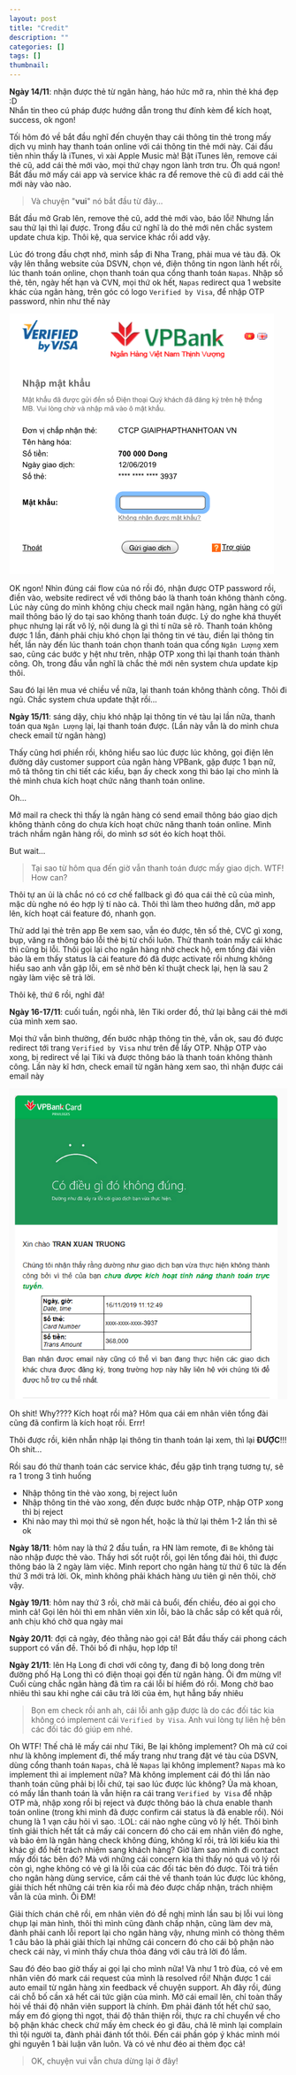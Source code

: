 ```yaml
---
layout: post
title: "Credit"
description: ""
categories: []
tags: []
thumbnail:
---
```


**Ngày 14/11**: nhận được thẻ từ ngân hàng, háo hức mở ra, nhìn thẻ khá đẹp :D  
Nhắn tin theo cú pháp được hướng dẫn trong thư đính kèm để kích hoạt, success, ok ngon!

Tối hôm đó về bắt đầu nghĩ đến chuyện thay cái thông tin thẻ trong mấy dịch vụ mình hay thanh toán online với cái thông tin thẻ mới này.
Cái đầu tiên nhìn thấy là iTunes, vì xài Apple Music mà! Bật iTunes lên, remove cái thẻ cũ, add cái thẻ mới vào, mọi thứ chạy ngon lành trơn tru.
Ờh quá ngon! Bắt đầu mở mấy cái app và service khác ra để remove thẻ cũ đi add cái thẻ mới này vào nào.

> Và chuyện "**vui**" nó bắt đầu từ đây...

Bắt đầu mở Grab lên, remove thẻ cũ, add thẻ mới vào, báo lỗi! Nhưng lần sau thử lại thì lại được.
Trong đầu cứ nghĩ là do thẻ mới nên chắc system update chưa kịp. Thôi kệ, qua service khác rồi add vậy.

Lúc đó trong đầu chợt nhớ, mình sắp đi Nha Trang, phải mua vé tàu đã. Ok vậy lên thẳng website của DSVN, chọn vé, điện thông tin
ngon lành hết rồi, lúc thanh toán online, chọn thanh toán qua cổng thanh toán `Napas`.
Nhập số thẻ, tên, ngày hết hạn và CVN, mọi thứ ok hết, `Napas` redirect qua 1 website khác của ngân hàng,
trên góc có logo `Verified by Visa`, để nhập OTP password, nhìn như thế này

![OTP](/files/2019-12-08-vpbank-credit-card/otp.PNG)

OK ngon! Nhìn đúng cái flow của nó rồi đó, nhận được OTP password rồi, điền vào, website redirect về với thông báo là thanh toán
không thành công. Lúc này cũng do mình không chịu check mail ngân hàng, ngân hàng có gửi mail thông báo lý do tại sao không
thanh toán được. Lý do nghe khá thuyết phục nhưng lại rất vô lý, nội dung là gì thì tí nữa sẽ rõ. Thanh toán không được 1 lần,
đánh phải chịu khó chọn lại thông tin vé tàu, điền lại thông tin hết, lần này đến lúc thanh toán chọn thanh toán qua cổng
`Ngân Lượng` xem sao, cũng các bước y hệt như trên, nhập OTP xong thì lại thanh toán thành công. Oh, trong đầu vẫn nghĩ là chắc
thẻ mới nên system chưa update kịp thôi.

Sau đó lại lên mua vé chiều về nữa, lại thanh toán không thành công. Thôi đi ngủ. Chắc system chưa update thật rồi...

**Ngày 15/11**: sáng dậy, chịu khó nhập lại thông tin vé tàu lại lần nữa, thanh toán qua `Ngân Lượng` lại, lại thanh toán được.
(Lần này vẫn là do mình chưa check email từ ngân hàng)

Thấy cũng hơi phiền rồi, không hiểu sao lúc được lúc không, gọi điện lên đường dây customer support của ngân hàng VPBank, gặp được
1 bạn nữ, mô tả thông tin chi tiết các kiểu, bạn ấy check xong thì báo lại cho mình là thẻ mình chưa kích hoạt chức năng thanh
toán online.

Oh...

Mở mail ra check thì thấy là ngân hàng có send email thông báo giao dịch không thành công do chưa kích hoạt chức năng thanh toán
online. Mình trách nhầm ngân hàng rồi, do mình sơ sót éo kích hoạt thôi.

But wait...

> Tại sao từ hôm qua đến giờ vẫn thanh toán được mấy giao dịch. WTF! How can?

Thôi tự an ủi là chắc nó có cơ chế fallback gì đó qua cái thẻ cũ của mình, mặc dù nghe nó éo hợp lý tí nào cả. Thôi thì làm theo
hướng dẫn, mở app lên, kích hoạt cái feature đó, nhanh gọn.

Thử add lại thẻ trên app Be xem sao, vẫn éo được, tên số thẻ, CVC gì xong, bụp, văng ra thông báo lỗi thẻ bị từ chối luôn.
Thử thanh toán mấy cái khác thì cũng bị lỗi. Thôi gọi lại cho ngân hàng nhờ check hộ, em tổng đài viên bảo là em thấy status là
cái feature đó đã được activate rồi nhưng không hiểu sao anh vẫn gặp lỗi, em sẽ nhờ bên kĩ thuật check lại, hẹn là sau 2 ngày làm việc sẽ trả lời.

Thôi kệ, thứ 6 rồi, nghỉ đã!

**Ngày 16-17/11**: cuối tuần, ngồi nhà, lên Tiki order đồ, thử lại bằng cái thẻ mới của mình xem sao.

Mọi thứ vẫn bình thường, đến bước nhập thông tin thẻ, vẫn ok, sau đó được redirect tới trang `Verified by Visa` như trên để lấy OTP.
Nhập OTP vào xong, bị redirect về lại Tiki và được thông báo là thanh toán không thành công. Lần này kĩ hơn, check email từ ngân hàng
xem sao, thì nhận được cái email này

![OTP](/files/2019-12-08-vpbank-credit-card/error1.png)

Oh shit! Why???? Kích hoạt rồi mà? Hôm qua cái em nhân viên tổng đài cũng đã confirm là kích hoạt rồi. Errr!

Thôi được rồi, kiên nhẫn nhập lại thông tin thanh toán lại xem, thì lại **ĐƯỢC**!!! Oh shit...

Rồi sau đó thử thanh toán các service khác, đều gặp tình trạng tương tự, sẽ ra 1 trong 3 tình huống
* Nhập thông tin thẻ vào xong, bị reject luôn
* Nhập thông tin thẻ vào xong, đến được bước nhập OTP, nhập OTP xong thì bị reject
* Khi nào may thì mọi thứ sẽ ngon hết, hoặc là thử lại thêm 1-2 lần thì sẽ ok

**Ngày 18/11**: hôm nay là thứ 2 đầu tuần, ra HN làm remote, đi `Be` không tài nào nhập được thẻ vào. Thấy hơi sốt ruột rồi, gọi lên tổng đài hỏi, thì được
thông báo là 2 ngày làm việc. Mình report cho ngân hàng từ thứ 6 tức là đến thứ 3 mới trả lời. Ok, mình không phải khách hàng ưu tiên
gì nên thôi, chờ vậy.

**Ngày 19/11**: hôm nay thứ 3 rồi, chờ mãi cả buổi, đến chiều, đéo ai gọi cho mình cả! Gọi lên hỏi thì em nhân viên xin lỗi, bảo là
chắc sắp có kết quả rồi, anh chịu khó chờ qua ngày mai

**Ngày 20/11**: đợi cả ngày, đéo thằng nào gọi cả! Bắt đầu thấy cái phong cách support có vấn đề. Thôi bố đi nhậu, họp lớp tí!

**Ngày 21/11**: lên Hạ Long đi chơi với công ty, đang đi bộ long dong trên đường phố Hạ Long thì có điện thoại gọi đến từ ngân hàng.
Ôi đm mừng vl! Cuối cùng chắc ngân hàng đã tìm ra cái lỗi bí hiểm đó rồi. Mong chờ bao nhiêu thì sau khi nghe cái câu trả lời của ẻm,
hụt hẫng bấy nhiêu

> Bọn em check rồi anh ah, cái lỗi anh gặp được là do các đối tác kia không có implement cái `Verified by Visa`. Anh vui lòng tự
> liên hệ bên các đối tác đó giúp em nhé.

Oh WTF! Thế chả lẽ mấy cái như Tiki, Be lại không implement? Oh mà cứ coi như là không implement đi, thế mấy trang như trang đặt vé tàu
của DSVN, dùng cổng thanh toán `Napas`, chả lẽ `Napas` lại không implement? `Napas` mà ko implement thì ai implement nữa? Mà không
implement cái đó thì lần nào thanh toán cũng phải bị lỗi chứ, tại sao lúc được lúc không? Ủa mà khoan, có mấy lần thanh toán là
vẫn hiện ra cái trang `Verified by Visa` để nhập OTP mà, nhập xong rồi bị reject và được thông báo là chưa enable thanh toán online
(trong khi mình đã được confirm cái status là đã enable rồi). Nói chung là 1 vạn câu hỏi vì sao. :LOL: cái nào nghe cũng vô lý hết.
Thôi bình tĩnh giải thích hết tất cả mấy cái concern đó cho cái em nhân viên đó nghe, và bảo ẻm là ngân hàng check không đúng,
không kĩ rồi, trả lời kiểu kia thì khác gì đổ hết trách nhiệm sang khách hàng? Giờ làm sao mình đi contact mấy đối tác bên đó?
Mà với những cái concern kia thì thấy nó quá vô lý rồi còn gì, nghe không có vẻ gì là lỗi của các đối tác bên đó được. Tôi trả tiền
cho ngân hàng dùng service, cầm cái thẻ về thanh toán lúc được lúc không, giải thích hết những cái trên kia rồi mà đéo được chấp nhận,
trách nhiệm vẫn là của mình. Ôi ĐM!

Giải thích chán chê rồi, em nhân viên đó đề nghị mình lần sau bị lỗi vui lòng chụp lại màn hình, thôi thì mình cũng đành chấp nhận,
cũng làm dev mà, đành phải canh lỗi report lại cho ngân hàng vậy, nhưng mình có thòng thêm 1 câu bảo là phải giải thích lại những
cái concern đó cho cái bộ phận nào check cái này, vì mình thấy chưa thỏa đáng với câu trả lời đó lắm.

Sau đó đéo bao giờ thấy ai gọi lại cho mình nữa! Và như 1 trò đùa, có vẻ em nhân viên đó mark cái request của mình là resolved rồi!
Nhận được 1 cái auto email từ ngân hàng xin feedback về chuyện support. Ah đây rồi, đúng cái chỗ bố cần xả hết cái tức giận của mình.
Mở cái email lên, chỉ toàn thấy hỏi về thái độ nhân viên support là chính. Đm phải đánh tốt hết chứ sao, mấy em đó giọng thì ngọt,
thái độ thân thiện rồi, thực ra chỉ chuyển về cho bộ phận khác check chứ mấy ẻm check éo gì đâu, chả lẽ mình lại complain thì tội
người ta, đành phải đánh tốt thôi. Đến cái phần góp ý khác mình mói ghi nguyên 1 bài luận văn luôn. Và có vẻ như đéo ai thèm đọc cả!

> OK, chuyện vui vẫn chưa dừng lại ở đây! 